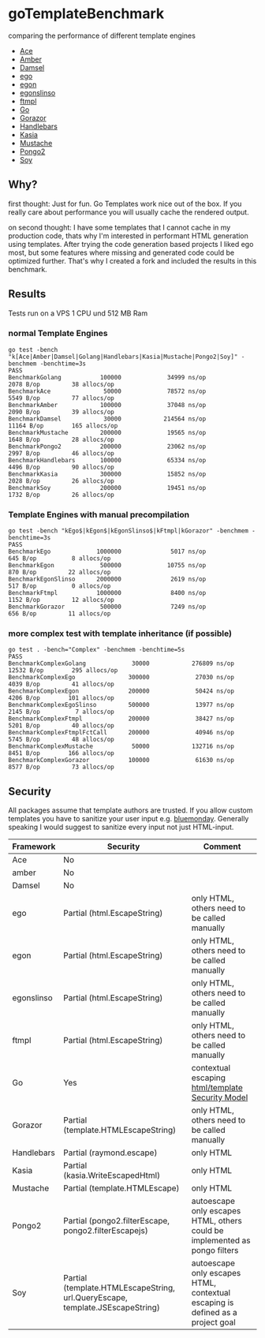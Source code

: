 # goTemplateBenchmark
comparing the performance of different template engines
* [Ace](https://github.com/yosssi/ace)
* [Amber](https://github.com/eknkc/amber)
* [Damsel](https://github.com/dskinner/damsel)
* [ego](https://github.com/benbjohnson/ego)
* [egon](https://github.com/commondream/egon)
* [egonslinso](https://github.com/SlinSo/egon)
* [ftmpl](https://github.com/tkrajina/ftmpl)
* [Go](https://golang.org/pkg/html/template)
* [Gorazor](https://github.com/sipin/gorazor)
* [Handlebars](https://github.com/aymerick/raymond)
* [Kasia](https://github.com/ziutek/kasia.go)
* [Mustache](https://github.com/hoisie/mustache)
* [Pongo2](https://github.com/flosch/pongo2)
* [Soy](https://github.com/robfig/soy)

## Why?
first thought:
Just for fun. Go Templates work nice out of the box.
If you really care about performance you will usually cache the rendered output.

on second thought:
I have some templates that I cannot cache in my production code, thats why I'm interested in performant
HTML generation using templates. After trying the code generation based projects I liked ego most, but some
features where missing and generated code could be optimized further. That's why I created a fork
and included the results in this benchmark.

## Results
Tests run on a VPS 1 CPU und 512 MB Ram

### normal Template Engines
```
go test -bench "k[Ace|Amber|Damsel|Golang|Handlebars|Kasia|Mustache|Pongo2|Soy]" -benchmem -benchtime=3s
PASS
BenchmarkGolang           100000             34999 ns/op            2078 B/op         38 allocs/op
BenchmarkAce               50000             78572 ns/op            5549 B/op         77 allocs/op
BenchmarkAmber            100000             37048 ns/op            2090 B/op         39 allocs/op
BenchmarkDamsel            30000            214564 ns/op           11164 B/op        165 allocs/op
BenchmarkMustache         200000             19565 ns/op            1648 B/op         28 allocs/op
BenchmarkPongo2           200000             23062 ns/op            2997 B/op         46 allocs/op
BenchmarkHandlebars       100000             65334 ns/op            4496 B/op         90 allocs/op
BenchmarkKasia            300000             15852 ns/op            2028 B/op         26 allocs/op
BenchmarkSoy              200000             19451 ns/op            1732 B/op         26 allocs/op
```

### Template Engines with manual precompilation
```
go test -bench "kEgo$|kEgon$|kEgonSlinso$|kFtmpl|kGorazor" -benchmem -benchtime=3s
PASS
BenchmarkEgo             1000000              5017 ns/op             645 B/op          8 allocs/op
BenchmarkEgon             500000             10755 ns/op             870 B/op         22 allocs/op
BenchmarkEgonSlinso      2000000              2619 ns/op             517 B/op          0 allocs/op
BenchmarkFtmpl           1000000              8400 ns/op            1152 B/op         12 allocs/op
BenchmarkGorazor          500000              7249 ns/op             656 B/op         11 allocs/op
```

### more complex test with template inheritance (if possible)
```
go test . -bench="Complex" -benchmem -benchtime=5s
PASS
BenchmarkComplexGolang             30000            276809 ns/op           12532 B/op        295 allocs/op
BenchmarkComplexEgo               300000             27030 ns/op            4039 B/op         41 allocs/op
BenchmarkComplexEgon              200000             50424 ns/op            4206 B/op        101 allocs/op
BenchmarkComplexEgoSlinso         500000             13977 ns/op            2145 B/op          7 allocs/op
BenchmarkComplexFtmpl             200000             38427 ns/op            5201 B/op         40 allocs/op
BenchmarkComplexFtmplFctCall      200000             40946 ns/op            5745 B/op         48 allocs/op
BenchmarkComplexMustache           50000            132716 ns/op            8451 B/op        166 allocs/op
BenchmarkComplexGorazor           100000             61630 ns/op            8577 B/op         73 allocs/op
```

## Security
All packages assume that template authors are trusted. If you allow custom templates you have to sanitize your user input e.g. [bluemonday](https://github.com/microcosm-cc/bluemonday). Generally speaking I would suggest to sanitize every input not just HTML-input. 

| Framework | Security | Comment |
| --------- | -------- | ------- |
| Ace | No | |
| amber | No | |
| Damsel | No | |
| ego | Partial (html.EscapeString) | only HTML, others need to be called manually |
| egon | Partial (html.EscapeString) | only HTML, others need to be called manually |
| egonslinso | Partial (html.EscapeString) | only HTML, others need to be called manually |
| ftmpl | Partial (html.EscapeString) | only HTML, others need to be called manually |
| Go | Yes | contextual escaping [html/template Security Model](https://golang.org/pkg/html/template/#hdr-Security_Model) |
| Gorazor | Partial (template.HTMLEscapeString) | only HTML, others need to be called manually |
| Handlebars | Partial (raymond.escape) | only HTML |
| Kasia | Partial (kasia.WriteEscapedHtml) | only HTML |
| Mustache | Partial (template.HTMLEscape) | only HTML |
| Pongo2 | Partial (pongo2.filterEscape, pongo2.filterEscapejs) | autoescape only escapes HTML, others could be implemented as pongo filters |
| Soy | Partial (template.HTMLEscapeString, url.QueryEscape, template.JSEscapeString) | autoescape only escapes HTML, contextual escaping is defined as a project goal |
